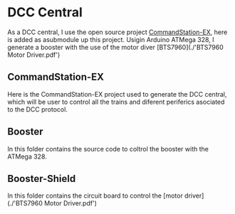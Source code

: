 # DCC Central

As a DCC central, I use the open source project [CommandStation-EX](https://github.com/DCC-EX/CommandStation-EX), here is added as asubmodule up this project.
Usigin Arduino ATMega 328, I generate a booster with the use of the motor diver [BTS7960](./'BTS7960 Motor Driver.pdf')

## CommandStation-EX

Here is the CommandStation-EX project used to generate the DCC central, which will be user to control all the trains and diferent periferics asociated to the DCC protocol.

## Booster

In this folder contains the source code to coltrol the booster with the ATMega 328.

## Booster-Shield

In this folder contains the circuit board to control the [motor driver](./'BTS7960 Motor Driver.pdf')
